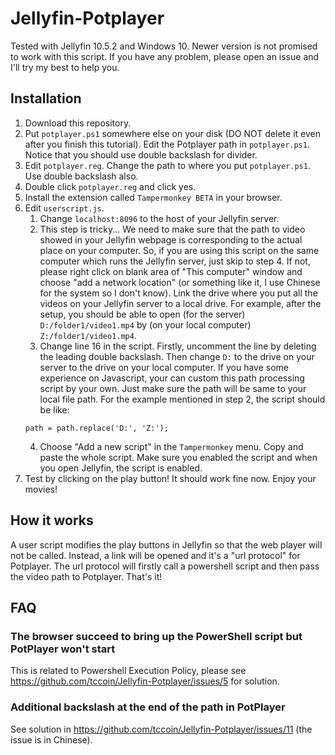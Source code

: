 # Jellyfin-Potplayer

Tested with Jellyfin 10.5.2 and Windows 10. Newer version is not promised to work with this script. If you have any problem, please open an issue and I'll try my best to help you.

## Installation

1. Download this repository.
2. Put `potplayer.ps1` somewhere else on your disk (DO NOT delete it even after you finish this tutorial). Edit the Potplayer path in `potplayer.ps1`. Notice that you should use double backslash for divider.
3. Edit `potplayer.reg`. Change the path to where you put `potplayer.ps1`. Use double backslash also.
4. Double click `potplayer.reg` and click yes.
5. Install the extension called `Tampermonkey BETA` in your browser.
6. Edit `userscript.js`.
    1. Change `localhost:8096` to the host of your Jellyfin server.
    2. This step is tricky... We need to make sure that the path to video showed in your Jellyfin webpage is corresponding to the actual place on your computer. So, if you are using this script on the same computer which runs the Jellyfin server, just skip to step 4. If not, please right click on blank area of "This computer" window and choose "add a network location" (or something like it, I use Chinese for the system so I don't know). Link the drive where you put all the videos on your Jellyfin server to a local drive. For example, after the setup, you should be able to open (for the server) `D:/folder1/video1.mp4` by (on your local computer) `Z:/folder1/video1.mp4`.
    3.  Change line 16 in the script. Firstly, uncomment the line by deleting the leading double backslash. Then change `D:` to the drive on your server to the drive on your local computer. If you have some experience on Javascript, your can custom this path processing script by your own. Just make sure the path will be same to your local file path. For the example mentioned in step 2, the script should be like:
    ```
    path = path.replace('D:', 'Z:');
    ```
    4. Choose "Add a new script" in the `Tampermonkey` menu. Copy and paste the whole script. Make sure you enabled the script and when you open Jellyfin, the script is enabled.
7. Test by clicking on the play button! It should work fine now. Enjoy your movies!

## How it works

A user script modifies the play buttons in Jellyfin so that the web player will not be called. Instead, a link will be opened and it's a "url protocol" for Potplayer. The url protocol will firstly call a powershell script and then pass the video path to Potplayer. That's it!

## FAQ

### The browser succeed to bring up the PowerShell script but PotPlayer won't start
This is related to Powershell Execution Policy, please see https://github.com/tccoin/Jellyfin-Potplayer/issues/5 for solution.

### Additional backslash at the end of the path in PotPlayer
See solution in https://github.com/tccoin/Jellyfin-Potplayer/issues/11 (the issue is in Chinese).
